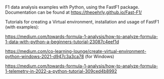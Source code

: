 F1 data analysis examples with Python, using the FastF1 package. Documentation can be found at https://theoehrly.github.io/Fast-F1/

Tutorials for creating a Virtual environment, installation and usage of FastF1 (with examples):

https://medium.com/towards-formula-1-analysis/how-to-analyze-formula-1-data-with-python-a-beginners-tutorial-23087c4eef1d

https://medium.com/co-learning-lounge/create-virtual-environment-python-windows-2021-d947c3a3ca78 (for Windows)

https://medium.com/towards-formula-1-analysis/how-to-analyze-formula-1-telemetry-in-2022-a-python-tutorial-309ced4b8992
